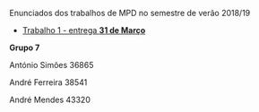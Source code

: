 Enunciados dos trabalhos de MPD no semestre de verão 2018/19

* [Trabalho 1 - entrega **31 de Março**](trabalho1.md)

**Grupo 7**

António Simões 36865

André Ferreira 38541

André Mendes 43320
